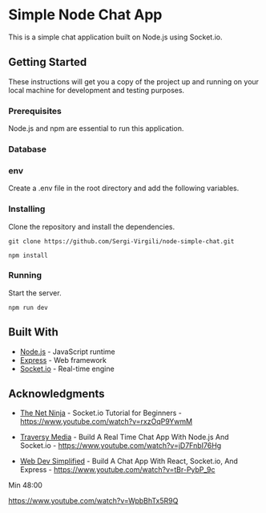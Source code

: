 # Simple Node Chat App

This is a simple chat application built on Node.js using Socket.io.

## Getting Started

These instructions will get you a copy of the project up and running on your local machine for development and testing purposes.

### Prerequisites

Node.js and npm are essential to run this application.

### Database



### env

Create a .env file in the root directory and add the following variables.


### Installing

Clone the repository and install the dependencies.

```
git clone https://github.com/Sergi-Virgili/node-simple-chat.git

npm install
```

### Running

Start the server.

```
npm run dev
```

## Built With

* [Node.js](https://nodejs.org/en/) - JavaScript runtime
* [Express](https://expressjs.com/) - Web framework
* [Socket.io](https://socket.io/) - Real-time engine


## Acknowledgments

* [The Net Ninja](https://www.youtube.com/channel/UCW5YeuERMmlnqo4oq8vwUpg) - Socket.io Tutorial for Beginners - https://www.youtube.com/watch?v=rxzOqP9YwmM

* [Traversy Media](https://www.youtube.com/channel/UC29ju8bIPH5as8OGnQzwJyA) - Build A Real Time Chat App With Node.js And Socket.io - https://www.youtube.com/watch?v=jD7FnbI76Hg
    
* [Web Dev Simplified](https://www.youtube.com/channel/UCFbNIlppjAuEX4znoulh0Cw) - Build A Chat App With React, Socket.io, And Express - https://www.youtube.com/watch?v=tBr-PybP_9c



Min 48:00

https://www.youtube.com/watch?v=WpbBhTx5R9Q
